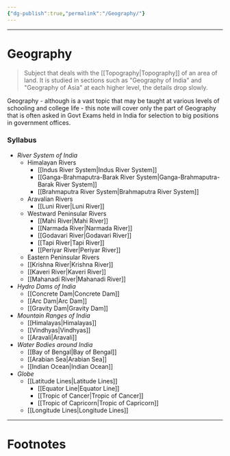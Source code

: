 ```yaml
---
{"dg-publish":true,"permalink":"/Geography/"}
---
```



---
# Geography
> Subject that deals with the [[Topography\|Topography]] of an area of land. It is studied in sections such as "Geography of India" and "Geography of Asia" at each higher level, the details drop slowly. 

Geography - although is a vast topic that may be taught at various levels of schooling and college life - this note will cover only the part of Geography that is often asked in Govt Exams held in India for selection to big positions in government offices.

### Syllabus
- *River System of India*
	- Himalayan Rivers
		- [[Indus River System\|Indus River System]]
		- [[Ganga-Brahmaputra-Barak River System\|Ganga-Brahmaputra-Barak River System]]
		- [[Brahmaputra River System\|Brahmaputra River System]]
	- Aravalian Rivers
		- [[Luni River\|Luni River]]
	- Westward Peninsular Rivers
		- [[Mahi River\|Mahi River]]
		- [[Narmada River\|Narmada River]]
		- [[Godavari River\|Godavari River]]
		- [[Tapi River\|Tapi River]]
		- [[Periyar River\|Periyar River]]
	- Eastern Peninsular Rivers
	- [[Krishna River\|Krishna River]]
	- [[Kaveri River\|Kaveri River]]
	- [[Mahanadi River\|Mahanadi River]]
- *Hydro Dams of India*
	- [[Concrete Dam\|Concrete Dam]]
	- [[Arc Dam\|Arc Dam]]
	- [[Gravity Dam\|Gravity Dam]]
- *Mountain Ranges of India*
	- [[Himalayas\|Himalayas]]
	- [[Vindhyas\|Vindhyas]]
	- [[Aravali\|Aravali]]
- *Water Bodies around India*
	- [[Bay of Bengal\|Bay of Bengal]]
	- [[Arabian Sea\|Arabian Sea]]
	- [[Indian Ocean\|Indian Ocean]]
- *Globe*
	- [[Latitude Lines\|Latitude Lines]]
		- [[Equator Line\|Equator Line]]
		- [[Tropic of Cancer\|Tropic of Cancer]]
		- [[Tropic of Capricorn\|Tropic of Capricorn]]
	- [[Longitude Lines\|Longitude Lines]]

---
# Footnotes
